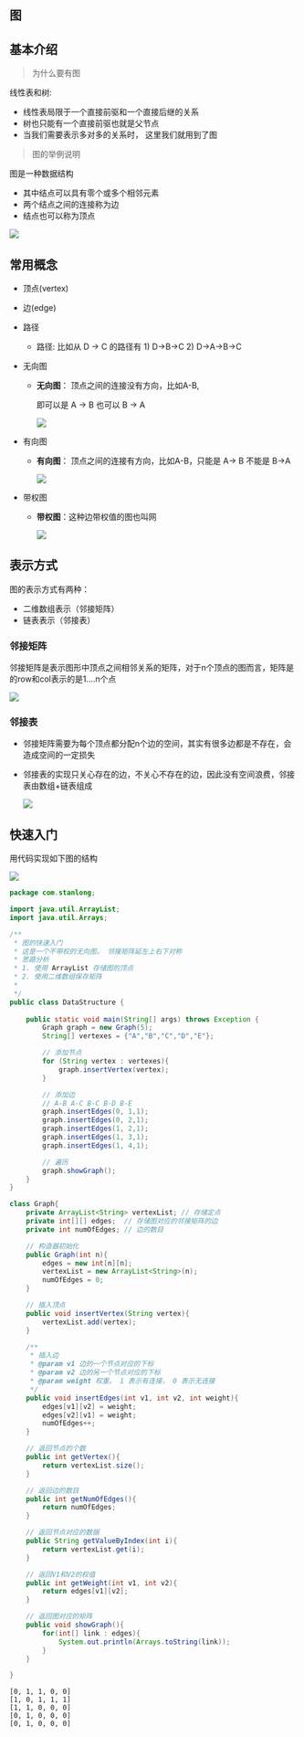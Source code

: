 ## 图

## 基本介绍

> 为什么要有图

线性表和树:

- 线性表局限于一个直接前驱和一个直接后继的关系
- 树也只能有一个直接前驱也就是父节点
- 当我们需要表示多对多的关系时， 这里我们就用到了图

> 图的举例说明

图是一种数据结构

- 其中结点可以具有零个或多个相邻元素
- 两个结点之间的连接称为边
- 结点也可以称为顶点

![](https://cdn.jsdelivr.net/gh/StanLong/Framework/04DataStructure/doc/53.png)

## 常用概念

- 顶点(vertex)

- 边(edge)

- 路径

  - 路径: 比如从 D -> C 的路径有 1) D->B->C 2) D->A->B->C

- 无向图

  - **无向图**： 顶点之间的连接没有方向，比如A-B,

    即可以是 A -> B 也可以 B -> A

    ![](https://cdn.jsdelivr.net/gh/StanLong/Framework/04DataStructure/doc/54.png)

- 有向图

  - **有向图**： 顶点之间的连接有方向，比如A-B，只能是 A-> B 不能是 B->A

    ![](https://cdn.jsdelivr.net/gh/StanLong/Framework/04DataStructure/doc/55.png)

  

- 带权图

  - **带权图**：这种边带权值的图也叫网

    ![](https://cdn.jsdelivr.net/gh/StanLong/Framework/04DataStructure/doc/56.png)

## 表示方式

图的表示方式有两种：

- 二维数组表示（邻接矩阵）
- 链表表示（邻接表）

### 邻接矩阵

邻接矩阵是表示图形中顶点之间相邻关系的矩阵，对于n个顶点的图而言，矩阵是的row和col表示的是1....n个点

![](https://cdn.jsdelivr.net/gh/StanLong/Framework/04DataStructure/doc/57.png)

### 邻接表

- 邻接矩阵需要为每个顶点都分配n个边的空间，其实有很多边都是不存在，会造成空间的一定损失

- 邻接表的实现只关心存在的边，不关心不存在的边，因此没有空间浪费，邻接表由数组+链表组成

  ![](https://cdn.jsdelivr.net/gh/StanLong/Framework/04DataStructure/doc/58.png)

## 快速入门

用代码实现如下图的结构

![](https://cdn.jsdelivr.net/gh/StanLong/Framework/04DataStructure/doc/59.png)

```java
package com.stanlong;

import java.util.ArrayList;
import java.util.Arrays;

/**
 * 图的快速入门
 * 这是一个不带权的无向图， 邻接矩阵延左上右下对称
 * 思路分析
 * 1. 使用 ArrayList 存储图的顶点
 * 2. 使用二维数组保存矩阵
 *
 */
public class DataStructure {
    
    public static void main(String[] args) throws Exception {
        Graph graph = new Graph(5);
        String[] vertexes = {"A","B","C","D","E"};

        // 添加节点
        for (String vertex : vertexes){
            graph.insertVertex(vertex);
        }

        // 添加边
        // A-B A-C B-C B-D B-E
        graph.insertEdges(0, 1,1);
        graph.insertEdges(0, 2,1);
        graph.insertEdges(1, 2,1);
        graph.insertEdges(1, 3,1);
        graph.insertEdges(1, 4,1);

        // 遍历
        graph.showGraph();
    }
}

class Graph{
    private ArrayList<String> vertexList; // 存储定点
    private int[][] edges;  // 存储图对应的邻接矩阵的边
    private int numOfEdges; // 边的数目

    // 构造器初始化
    public Graph(int n){
        edges = new int[n][n];
        vertexList = new ArrayList<String>(n);
        numOfEdges = 0;
    }

    // 插入顶点
    public void insertVertex(String vertex){
        vertexList.add(vertex);
    }

    /**
     * 插入边
     * @param v1 边的一个节点对应的下标
     * @param v2 边的另一个节点对应的下标
     * @param weight 权重。 1 表示有连接， 0 表示无连接
     */
    public void insertEdges(int v1, int v2, int weight){
        edges[v1][v2] = weight;
        edges[v2][v1] = weight;
        numOfEdges++;
    }

    // 返回节点的个数
    public int getVertex(){
        return vertexList.size();
    }

    // 返回边的数目
    public int getNumOfEdges(){
        return numOfEdges;
    }

    // 返回节点对应的数据
    public String getValueByIndex(int i){
        return vertexList.get(i);
    }

    // 返回V1和V2的权值
    public int getWeight(int v1, int v2){
        return edges[v1][v2];
    }

    // 返回图对应的矩阵
    public void showGraph(){
        for(int[] link : edges){
            System.out.println(Arrays.toString(link));
        }
    }

}
```

```
[0, 1, 1, 0, 0]
[1, 0, 1, 1, 1]
[1, 1, 0, 0, 0]
[0, 1, 0, 0, 0]
[0, 1, 0, 0, 0]
```

